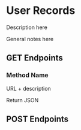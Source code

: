 # User Records

Description here

General notes here

## GET Endpoints

### Method Name

URL + description

Return JSON
</br>


## POST Endpoints